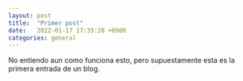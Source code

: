 ```yaml
---
layout: post
title:  "Primer post"
date:   2022-01-17 17:35:28 +0900
categories: general
---
```

No entiendo aun como funciona esto, pero supuestamente esta es la primera entrada de un blog.
